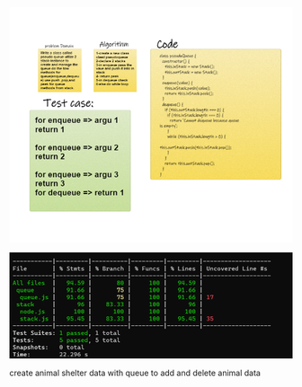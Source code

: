 ![](./assest/um.PNG)

![](./assest/test.PNG)

create animal shelter data with queue to add and delete animal data